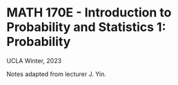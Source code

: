 # MATH 170E - Introduction to Probability and Statistics 1: Probability
UCLA Winter, 2023

Notes adapted from lecturer J. Yin.
